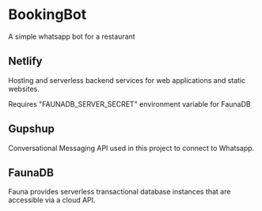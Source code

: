 # BookingBot

A simple whatsapp bot for a restaurant

## Netlify

Hosting and serverless backend services for web applications and static websites.

Requires "FAUNADB_SERVER_SECRET" environment variable for FaunaDB

## Gupshup

Conversational Messaging API used in this project to connect to Whatsapp.

## FaunaDB

Fauna provides serverless transactional database instances that are accessible via a cloud API.
